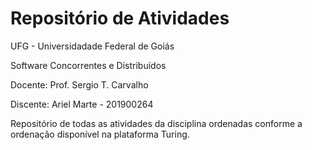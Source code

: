 # Repositório de Atividades

UFG - Universidadade Federal de Goiás

Software Concorrentes e Distribuídos

Docente: Prof. Sergio T. Carvalho

Discente: Ariel Marte - 201900264

Repositório de todas as atividades da disciplina ordenadas conforme a ordenação disponível na plataforma Turing.
